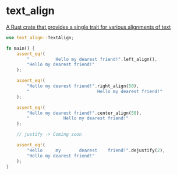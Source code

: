 # text_align

[A Rust crate that provides a single trait for various alignments of text](https://crates.io/crates/text_align)

```rust
use text_align::TextAlign;

fn main() {
    assert_eq!(
        "          Hello my dearest friend!".left_align(),
        "Hello my dearest friend!"
    );

    assert_eq!(
        "Hello my dearest friend!".right_align(50),
        "                          Hello my dearest friend!"
    );

    assert_eq!(
        "Hello my dearest friend!".center_align(50),
        "             Hello my dearest friend!"
    );

    // justify -> Coming soon

    assert_eq!(
        "Hello     my       dearest    friend!".dejustify(2),
        "Hello my dearest friend!"
    );
}
```
